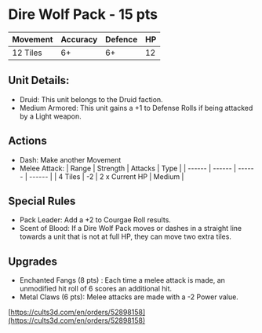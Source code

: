 # Dire Wolf Pack - 15 pts

| Movement | Accuracy | Defence | HP |
| ------ | ------ | ------ | ------ | 
| 12 Tiles | 6+ | 6+ | 12 |

## Unit Details:
- Druid: This unit belongs to the Druid faction.
- Medium Armored: This unit gains a +1 to Defense Rolls if being attacked by a Light weapon.

## Actions
- Dash: Make another Movement
- Melee Attack:
    | Range | Strength | Attacks | Type |
    | ------ | ------ | ------ | ------ |
    | 4 Tiles | -2 | 2 x Current HP | Medium |


## Special Rules
- Pack Leader: Add a +2 to Courgae Roll results.
- Scent of Blood: If a Dire Wolf Pack moves or dashes in a straight line towards a unit that is not at full HP, they can move two extra tiles.

## Upgrades
- Enchanted Fangs (8 pts) : Each time a melee attack is made, an unmodified hit roll of 6 scores an additional hit.
- Metal Claws (6 pts): Melee attacks are made with a -2 Power value.

[https://cults3d.com/en/orders/52898158](https://cults3d.com/en/orders/52898158)
